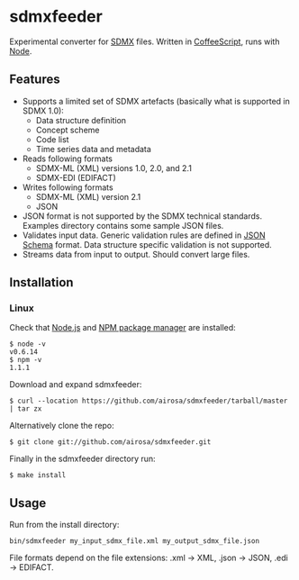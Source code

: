 # sdmxfeeder

Experimental converter for [SDMX](http://sdmx.org) files.
Written in [CoffeeScript](http://coffeescript.org), runs with [Node](http://nodejs.org).

## Features

- Supports a limited set of SDMX artefacts (basically what is supported in SDMX 1.0):
	- Data structure definition
	- Concept scheme
	- Code list
	- Time series data and metadata
- Reads following formats
	- SDMX-ML (XML) versions 1.0, 2.0, and 2.1
	- SDMX-EDI (EDIFACT)
- Writes following formats
	- SDMX-ML (XML) version 2.1
	- JSON
- JSON format is not supported by the SDMX technical standards.
Examples directory contains some sample JSON files.
- Validates input data. Generic validation rules are defined in
[JSON Schema](http://tools.ietf.org/html/draft-zyp-json-schema-03) format.
Data structure specific validation is not supported.
- Streams data from input to output. Should convert large files.

## Installation

### Linux

Check that [Node.js](https://github.com/joyent/node/wiki/Installing-Node.js-via-package-manager)
and [NPM package manager](http://npmjs.org/) are installed:

	$ node -v
	v0.6.14
	$ npm -v
	1.1.1

Download and expand sdmxfeeder:

	$ curl --location https://github.com/airosa/sdmxfeeder/tarball/master | tar zx

Alternatively clone the repo:

	$ git clone git://github.com/airosa/sdmxfeeder.git

Finally in the sdmxfeeder directory run:

	$ make install

## Usage

Run from the install directory:

	bin/sdmxfeeder my_input_sdmx_file.xml my_output_sdmx_file.json

File formats depend on the file extensions: .xml -> XML, .json -> JSON, .edi -> EDIFACT.
